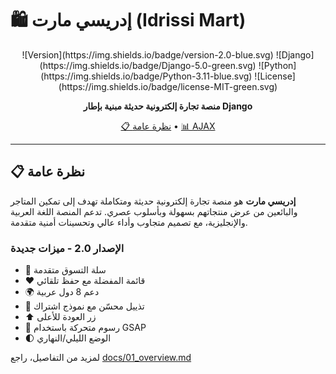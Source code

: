 # 🛍️ إدريسي مارت (Idrissi Mart)

<div align="center">
![Version](https://img.shields.io/badge/version-2.0-blue.svg)
![Django](https://img.shields.io/badge/Django-5.0-green.svg)
![Python](https://img.shields.io/badge/Python-3.11-blue.svg)
![License](https://img.shields.io/badge/license-MIT-green.svg)

**منصة تجارة إلكترونية حديثة مبنية بإطار Django**

[📋 نظرة عامة](docs/01_overview.md) •
[📊 AJAX](docs/ajax.md)
</div>

---

## 📋 نظرة عامة

**إدريسي مارت** هو منصة تجارة إلكترونية حديثة ومتكاملة تهدف إلى تمكين المتاجر والبائعين من عرض منتجاتهم بسهولة وبأسلوب عصري. تدعم المنصة اللغة العربية والإنجليزية، مع تصميم متجاوب وأداء عالي وتحسينات أمنية متقدمة.

### الإصدار 2.0 - ميزات جديدة
- 🛒 سلة التسوق متقدمة
- ❤️ قائمة المفضلة مع حفظ تلقائي
- 🌍 دعم 8 دول عربية
- 📱 تذييل محسّن مع نموذج اشتراك
- ⬆️ زر العودة للأعلى
- 🎨 رسوم متحركة باستخدام GSAP
- 🌓 الوضع الليلي/النهاري

لمزيد من التفاصيل، راجع [docs/01_overview.md](docs/01_overview.md)
